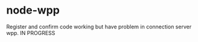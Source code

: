 # node-wpp

Register and confirm code working but have problem in connection server wpp. IN PROGRESS


